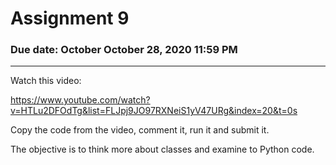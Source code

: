 # Assignment 9
### Due date: October October 28, 2020 11:59 PM

---
Watch this video:

https://www.youtube.com/watch?v=HTLu2DFOdTg&list=FLJpj9JO97RXNeiS1yV47URg&index=20&t=0s

Copy the code from the video, comment it, run it and submit it.

The objective is to think more about classes and examine to Python code.